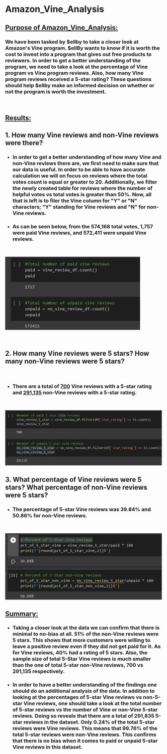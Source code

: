 # Amazon_Vine_Analysis

## <u>Purpose of Amazon_Vine_Analysis:</u>
### We have been tasked by $ellby to take a closer look at Amazon's Vine program. $ellBy wants to know if it is worth the cost to invest into a program that gives out free products to reviewers. In order to get a better understanding of the program, we need to take a look at the percentage of Vine program vs Vine program reviews. Also, how many Vine program reviews received a 5-star rating? These questions should help $ellby make an informed decision on whether or not the program is worth the investment.
<br />

## <u>Results:</u>

 ## 1. How many Vine reviews and non-Vine reviews were there?
- ### In order to get a better understanding of how many Vine and non-Vine reviews there are, we first need to make sure that our data is useful. In order to be able to have accurate calculation we will on focus on reviews where the total votes count is equal or greater to 20. Additionally, we filter the newly created table for reviews where the number of helpful votes vs total votes is greater than 50%. Now, all that is left is to filer the Vine column for "Y" or "N" characters; "Y" standing for Vine reviews and "N" for non-Vine reviews. 
- ### As can be seen below, from the 574,168 total votes, **1,757** were paid Vine reviews, and **572,411** were unpaid Vine reviews.
<br />

![paid_vs_unpaid_reviews](paid_vs_unpaid_reviews.png)

<br />

 ## 2. How many Vine reviews were 5 stars? How many non-Vine reviews were 5 stars?

 <br />

 - ### There are a total of <u>700</u> Vine reviews with a 5-star rating and <u>291,135</u> non-Vine reviews with a 5-star rating.
<br />

![5star_reviews](5star_reviews.png)



 ## 3.  What percentage of Vine reviews were 5 stars? What percentage of non-Vine reviews were 5 stars?

- ### The percentage of 5-star Vine reviews was 39.84% and 50.86% for non-Vine reviews.
<br />

![percentage_vine_non_vine](percentage_vine_non_vine.png)

## <u>Summary:</u>

- ### Taking a closer look at the data we can confirm that there is minimal to no-bias at all. 51% of the non-Vine reviews were 5 stars. This shows that more customers were willing to leave a positive review even if they did not get paid for it. As for Vine reviews, 40% had a rating of 5 stars. Also, the sample size of total 5-Star Vine reviews is much smaller than the one of total 5-star non-Vine reviews, 700 vs 291,135 respectively.

- ### In order to have a better understanding of the findings one should do an additional analysis of the data. In addition to looking at the percentages of 5-star Vine reviews vs non-5-star Vine reviews, one should take a look at the total number of 5-star reviews vs the number of Vine or non-Vine 5-star reviews. Doing so reveals that there are a total of 291,835 5-star reviews in the dataset. Only 0.24% of the total 5-star reviews were Vine reviews. This means that 99.76% of the total 5-star reviews were non-Vine reviews. This confirms that there is no bias when it comes to paid or unpaid 5-star Vine reviews in this dataset.


